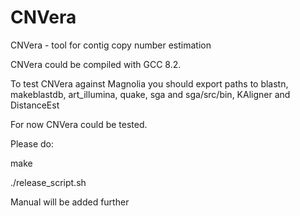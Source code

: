# CNVera

CNVera - tool for contig copy number estimation

CNVera could be compiled with GCC 8.2.

To test CNVera against Magnolia you should export paths to blastn, makeblastdb, art_illumina, quake, sga and sga/src/bin, KAligner and DistanceEst

For now CNVera could be tested.

Please do:

make

./release_script.sh


Manual will be added further
